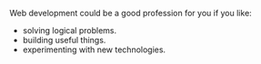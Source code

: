 Web development could be a good profession for you if you like:
- solving logical problems.
- building useful things.
- experimenting with new technologies.